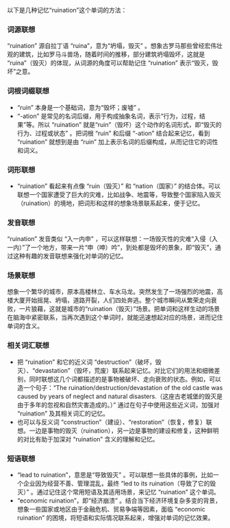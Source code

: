 以下是几种记忆“ruination”这个单词的方法：

### 词源联想
“ruination” 源自拉丁语 “ruina”，意为“坍塌，毁灭” 。想象古罗马那些曾经宏伟壮观的建筑，比如罗马斗兽场，随着时间的推移，部分建筑坍塌毁坏，这就是 “ruina”（毁灭）的体现，从词源的角度可以帮助记住 “ruination” 表示“毁灭，毁坏”之意。

### 词根词缀联想
 - “ruin” 本身是一个基础词，意为“毁坏；废墟” 。
 - “-ation” 是常见的名词后缀，用于构成抽象名词，表示“行为，过程，结果”等。所以 “ruination” 就是“ruin”（毁坏）这个动作的名词形式，即“毁灭的行为、过程或状态” 。把词根 “ruin” 和后缀 “-ation” 结合起来记忆，看到 “ruination” 就想到是由 “ruin” 加上表示名词的后缀构成，从而记住它的词性和词义。

### 词形联想
 - “ruination” 看起来有点像 “ruin（毁灭）” 和 “nation（国家）” 的结合体。可以联想一个国家遭受了巨大的灾难，比如战争、地震等，导致整个国家陷入毁灭（ruination）的境地，把词形和这样的想象场景联系起来，便于记忆。

### 发音联想
“ruination” 发音类似 “入一内申” ，可以这样联想：一场毁灭性的灾难“入侵（入一内）”了一个地方，带来一片“申（呻）吟”，到处都是毁坏的景象，即“毁灭”，通过这种有趣的发音联想来强化对单词的记忆。

### 场景联想
想象一个繁华的城市，原本高楼林立、车水马龙。突然发生了一场强烈的地震，高楼大厦开始摇晃、坍塌，道路开裂，人们四处奔逃。整个城市瞬间从繁荣走向衰败，一片狼藉，这就是城市的“ruination（毁灭）”场景。把单词和这样生动的场景在脑海中紧密联系，当再次遇到这个单词时，就能迅速想起对应的场景，进而记住单词的含义。

### 相关词汇联想
 - 把 “ruination” 和它的近义词 “destruction”（破坏，毁灭）、“devastation”（毁坏，荒废）联系起来记忆。对比它们的用法和细微差别，同时联想这几个词都描述的是事物被破坏、走向衰败的状态。例如，可以造一个句子：“The ruination/destruction/devastation of the old castle was caused by years of neglect and natural disasters.（这座古老城堡的毁灭是由于多年的忽视和自然灾害造成的。）” 通过在句子中使用这些近义词，加强对 “ruination” 及其相关词汇的记忆。
 - 也可以与反义词 “construction”（建设）、“restoration”（恢复，修复）联想。一边是事物的毁灭（ruination），另一边是事物的建设和修复，这种鲜明的对比有助于加深对 “ruination” 含义的理解和记忆。

### 短语联想
 - “lead to ruination”，意思是“导致毁灭” 。可以联想一些具体的事例，比如一个企业因为经营不善、管理混乱，最终 “led to its ruination（导致了它的毁灭）” 。通过记住这个常用短语及其适用场景，来记忆 “ruination” 这个单词。
 - “economic ruination”，即“经济崩溃” 。结合当下经济环境复杂多变的背景，想象一些国家或地区由于金融危机、贸易争端等因素，面临 “economic ruination” 的困境，将短语和实际情况联系起来，增强对单词的记忆效果。 